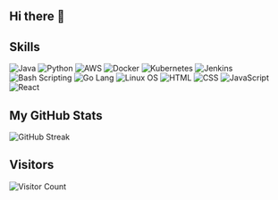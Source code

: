 ## Hi there 👋
## Skills

![Java](https://img.shields.io/badge/-Java-007396?logo=java&logoColor=white)
![Python](https://img.shields.io/badge/-Python-3776AB?logo=python&logoColor=white)
![AWS](https://img.shields.io/badge/-AWS-232F3E?logo=amazon-aws&logoColor=white)
![Docker](https://img.shields.io/badge/-Docker-2496ED?logo=docker&logoColor=white)
![Kubernetes](https://img.shields.io/badge/-Kubernetes-326CE5?logo=kubernetes&logoColor=white)
![Jenkins](https://img.shields.io/badge/-Jenkins-D24939?logo=jenkins&logoColor=white)
![Bash Scripting](https://img.shields.io/badge/-Bash_Scripting-4EAA25?logo=gnu-bash&logoColor=white)
![Go Lang](https://img.shields.io/badge/-Go_Lang-00ADD8?logo=go&logoColor=white)
![Linux OS](https://img.shields.io/badge/-Linux_OS-FCC624?logo=linux&logoColor=black)
![HTML](https://img.shields.io/badge/-HTML5-E34F26?logo=html5&logoColor=white)
![CSS](https://img.shields.io/badge/-CSS3-1572B6?logo=css3&logoColor=white)
![JavaScript](https://img.shields.io/badge/-JavaScript-F7DF1E?logo=javascript&logoColor=black)
![React](https://img.shields.io/badge/-React-61DAFB?logo=react&logoColor=black)
## My GitHub Stats

![GitHub Streak](https://streak-stats.demolab.com?user=SreekanthJaladanki&theme=dark&hide_border=true)

## Visitors
![Visitor Count](https://visitor-badge.glitch.me/badge?page_id=SreekanthJaladanki&left_color=blue&right_color=green&style=for-the-badge)


<!--
**SreekanthJaladanki/SreekanthJaladanki** is a ✨ _special_ ✨ repository because its `README.md` (this file) appears on your GitHub profile.

Here are some ideas to get you started:

- 🔭 I’m currently working on ...
- 🌱 I’m currently learning ...
- 👯 I’m looking to collaborate on ...
- 🤔 I’m looking for help with ...
- 💬 Ask me about ...
- 📫 How to reach me: ...
- 😄 Pronouns: ...
- ⚡ Fun fact: ...
-->
